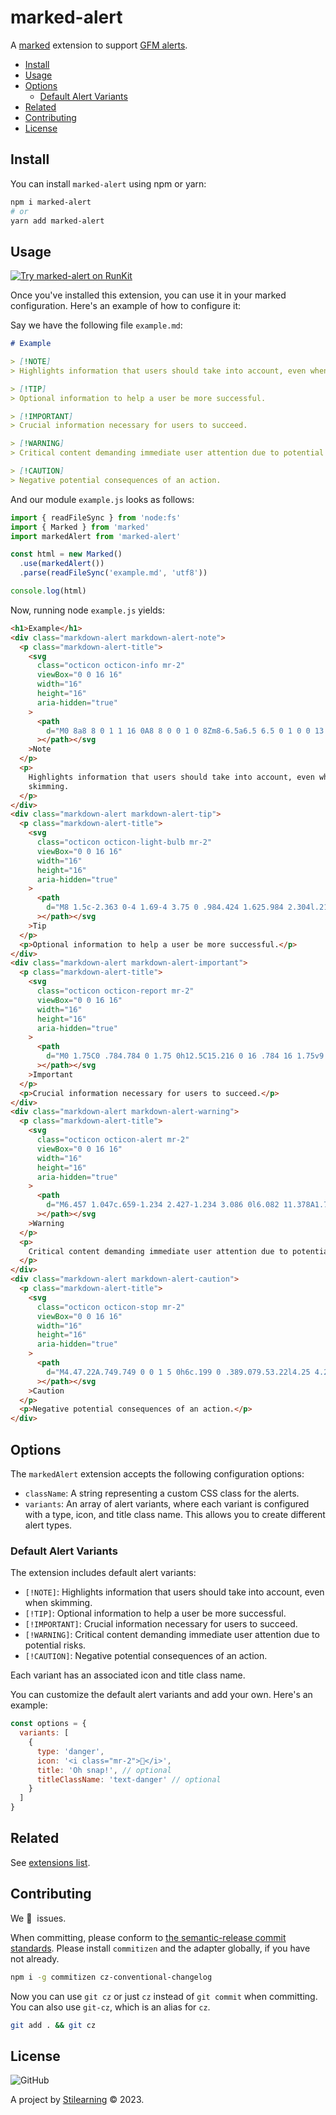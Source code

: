 # marked-alert

A [marked](https://marked.js.org/) extension to support [GFM alerts](https://github.com/orgs/community/discussions/16925).

- [Install](#install)
- [Usage](#usage)
- [Options](#options)
  - [Default Alert Variants](#default-alert-variants)
- [Related](#related)
- [Contributing](#contributing)
- [License](#license)

## Install

You can install `marked-alert` using npm or yarn:

```bash
npm i marked-alert
# or
yarn add marked-alert
```

## Usage

[![Try marked-alert on RunKit](https://badge.runkitcdn.com/marked-alert.svg)](https://untitled-fmwk1u13dn8y.runkit.sh/)

Once you've installed this extension, you can use it in your marked configuration. Here's an example of how to configure it:

Say we have the following file `example.md`:

```md
# Example

> [!NOTE]
> Highlights information that users should take into account, even when skimming.

> [!TIP]
> Optional information to help a user be more successful.

> [!IMPORTANT]
> Crucial information necessary for users to succeed.

> [!WARNING]
> Critical content demanding immediate user attention due to potential risks.

> [!CAUTION]
> Negative potential consequences of an action.
```

And our module `example.js` looks as follows:

```js
import { readFileSync } from 'node:fs'
import { Marked } from 'marked'
import markedAlert from 'marked-alert'

const html = new Marked()
  .use(markedAlert())
  .parse(readFileSync('example.md', 'utf8'))

console.log(html)
```

Now, running node `example.js` yields:

```html
<h1>Example</h1>
<div class="markdown-alert markdown-alert-note">
  <p class="markdown-alert-title">
    <svg
      class="octicon octicon-info mr-2"
      viewBox="0 0 16 16"
      width="16"
      height="16"
      aria-hidden="true"
    >
      <path
        d="M0 8a8 8 0 1 1 16 0A8 8 0 0 1 0 8Zm8-6.5a6.5 6.5 0 1 0 0 13 6.5 6.5 0 0 0 0-13ZM6.5 7.75A.75.75 0 0 1 7.25 7h1a.75.75 0 0 1 .75.75v2.75h.25a.75.75 0 0 1 0 1.5h-2a.75.75 0 0 1 0-1.5h.25v-2h-.25a.75.75 0 0 1-.75-.75ZM8 6a1 1 0 1 1 0-2 1 1 0 0 1 0 2Z"
      ></path></svg
    >Note
  </p>
  <p>
    Highlights information that users should take into account, even when
    skimming.
  </p>
</div>
<div class="markdown-alert markdown-alert-tip">
  <p class="markdown-alert-title">
    <svg
      class="octicon octicon-light-bulb mr-2"
      viewBox="0 0 16 16"
      width="16"
      height="16"
      aria-hidden="true"
    >
      <path
        d="M8 1.5c-2.363 0-4 1.69-4 3.75 0 .984.424 1.625.984 2.304l.214.253c.223.264.47.556.673.848.284.411.537.896.621 1.49a.75.75 0 0 1-1.484.211c-.04-.282-.163-.547-.37-.847a8.456 8.456 0 0 0-.542-.68c-.084-.1-.173-.205-.268-.32C3.201 7.75 2.5 6.766 2.5 5.25 2.5 2.31 4.863 0 8 0s5.5 2.31 5.5 5.25c0 1.516-.701 2.5-1.328 3.259-.095.115-.184.22-.268.319-.207.245-.383.453-.541.681-.208.3-.33.565-.37.847a.751.751 0 0 1-1.485-.212c.084-.593.337-1.078.621-1.489.203-.292.45-.584.673-.848.075-.088.147-.173.213-.253.561-.679.985-1.32.985-2.304 0-2.06-1.637-3.75-4-3.75ZM5.75 12h4.5a.75.75 0 0 1 0 1.5h-4.5a.75.75 0 0 1 0-1.5ZM6 15.25a.75.75 0 0 1 .75-.75h2.5a.75.75 0 0 1 0 1.5h-2.5a.75.75 0 0 1-.75-.75Z"
      ></path></svg
    >Tip
  </p>
  <p>Optional information to help a user be more successful.</p>
</div>
<div class="markdown-alert markdown-alert-important">
  <p class="markdown-alert-title">
    <svg
      class="octicon octicon-report mr-2"
      viewBox="0 0 16 16"
      width="16"
      height="16"
      aria-hidden="true"
    >
      <path
        d="M0 1.75C0 .784.784 0 1.75 0h12.5C15.216 0 16 .784 16 1.75v9.5A1.75 1.75 0 0 1 14.25 13H8.06l-2.573 2.573A1.458 1.458 0 0 1 3 14.543V13H1.75A1.75 1.75 0 0 1 0 11.25Zm1.75-.25a.25.25 0 0 0-.25.25v9.5c0 .138.112.25.25.25h2a.75.75 0 0 1 .75.75v2.19l2.72-2.72a.749.749 0 0 1 .53-.22h6.5a.25.25 0 0 0 .25-.25v-9.5a.25.25 0 0 0-.25-.25Zm7 2.25v2.5a.75.75 0 0 1-1.5 0v-2.5a.75.75 0 0 1 1.5 0ZM9 9a1 1 0 1 1-2 0 1 1 0 0 1 2 0Z"
      ></path></svg
    >Important
  </p>
  <p>Crucial information necessary for users to succeed.</p>
</div>
<div class="markdown-alert markdown-alert-warning">
  <p class="markdown-alert-title">
    <svg
      class="octicon octicon-alert mr-2"
      viewBox="0 0 16 16"
      width="16"
      height="16"
      aria-hidden="true"
    >
      <path
        d="M6.457 1.047c.659-1.234 2.427-1.234 3.086 0l6.082 11.378A1.75 1.75 0 0 1 14.082 15H1.918a1.75 1.75 0 0 1-1.543-2.575Zm1.763.707a.25.25 0 0 0-.44 0L1.698 13.132a.25.25 0 0 0 .22.368h12.164a.25.25 0 0 0 .22-.368Zm.53 3.996v2.5a.75.75 0 0 1-1.5 0v-2.5a.75.75 0 0 1 1.5 0ZM9 11a1 1 0 1 1-2 0 1 1 0 0 1 2 0Z"
      ></path></svg
    >Warning
  </p>
  <p>
    Critical content demanding immediate user attention due to potential risks.
  </p>
</div>
<div class="markdown-alert markdown-alert-caution">
  <p class="markdown-alert-title">
    <svg
      class="octicon octicon-stop mr-2"
      viewBox="0 0 16 16"
      width="16"
      height="16"
      aria-hidden="true"
    >
      <path
        d="M4.47.22A.749.749 0 0 1 5 0h6c.199 0 .389.079.53.22l4.25 4.25c.141.14.22.331.22.53v6a.749.749 0 0 1-.22.53l-4.25 4.25A.749.749 0 0 1 11 16H5a.749.749 0 0 1-.53-.22L.22 11.53A.749.749 0 0 1 0 11V5c0-.199.079-.389.22-.53Zm.84 1.28L1.5 5.31v5.38l3.81 3.81h5.38l3.81-3.81V5.31L10.69 1.5ZM8 4a.75.75 0 0 1 .75.75v3.5a.75.75 0 0 1-1.5 0v-3.5A.75.75 0 0 1 8 4Zm0 8a1 1 0 1 1 0-2 1 1 0 0 1 0 2Z"
      ></path></svg
    >Caution
  </p>
  <p>Negative potential consequences of an action.</p>
</div>
```

## Options

The `markedAlert` extension accepts the following configuration options:

- `className`: A string representing a custom CSS class for the alerts.
- `variants`: An array of alert variants, where each variant is configured with a type, icon, and title class name. This allows you to create different alert types.

### Default Alert Variants

The extension includes default alert variants:

- `[!NOTE]`: Highlights information that users should take into account, even when skimming.
- `[!TIP]`: Optional information to help a user be more successful.
- `[!IMPORTANT]`: Crucial information necessary for users to succeed.
- `[!WARNING]`: Critical content demanding immediate user attention due to potential risks.
- `[!CAUTION]`: Negative potential consequences of an action.

Each variant has an associated icon and title class name.

You can customize the default alert variants and add your own. Here's an example:

```js
const options = {
  variants: [
    {
      type: 'danger',
      icon: '<i class="mr-2">🚨</i>',
      title: 'Oh snap!', // optional
      titleClassName: 'text-danger' // optional
    }
  ]
}
```

## Related

See [extensions list](https://github.com/bent10/marked-extensions#packages).

## Contributing

We 💛&nbsp; issues.

When committing, please conform to [the semantic-release commit standards](https://www.conventionalcommits.org/). Please install `commitizen` and the adapter globally, if you have not already.

```bash
npm i -g commitizen cz-conventional-changelog
```

Now you can use `git cz` or just `cz` instead of `git commit` when committing. You can also use `git-cz`, which is an alias for `cz`.

```bash
git add . && git cz
```

## License

![GitHub](https://img.shields.io/github/license/bent10/marked-extensions)

A project by [Stilearning](https://stilearning.com) &copy; 2023.
